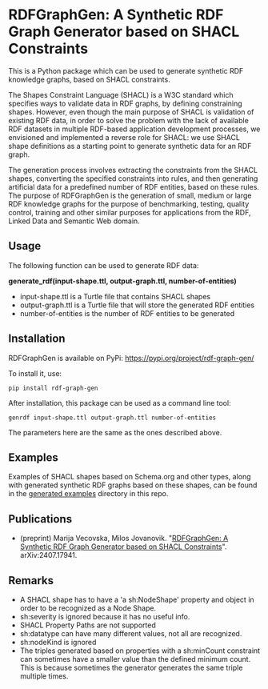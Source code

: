 # RDFGraphGen: A Synthetic RDF Graph Generator based on SHACL Constraints

This is a Python package which can be used to generate synthetic RDF knowledge graphs, based on SHACL constraints. 

The Shapes Constraint Language (SHACL) is a W3C standard which specifies ways to validate data in RDF graphs, by defining constraining shapes. However, even though the main purpose of SHACL is validation of existing RDF data, in order to solve the problem with the lack of available RDF datasets in multiple RDF-based application development processes, we envisioned and implemented a reverse role for SHACL: we use SHACL shape definitions as a starting point to generate synthetic data for an RDF graph. 

The generation process involves extracting the constraints from the SHACL shapes, converting the specified constraints into rules, and then generating artificial data for a predefined number of RDF entities, based on these rules. The purpose of RDFGraphGen is the generation of small, medium or large RDF knowledge graphs for the purpose of benchmarking, testing, quality control, training and other similar purposes for applications from the RDF, Linked Data and Semantic Web domain.

## Usage

The following function can be used to generate RDF data:

__generate_rdf(input-shape.ttl, output-graph.ttl, number-of-entities)__
- input-shape.ttl is a Turtle file that contains SHACL shapes
- output-graph.ttl is a Turtle file that will store the generated RDF entities
- number-of-entities is the number of RDF entities to be generated

## Installation

RDFGraphGen is available on PyPi: https://pypi.org/project/rdf-graph-gen/

To install it, use:

```pip install rdf-graph-gen```

After installation, this package can be used as a command line tool:

```genrdf input-shape.ttl output-graph.ttl number-of-entities```

The parameters here are the same as the ones described above.

## Examples
Examples of SHACL shapes based on Schema.org and other types, along with generated synthetic RDF graphs based on these shapes, can be found in the [generated examples](generated_examples/) directory in this repo.

## Publications

* (preprint) Marija Vecovska, Milos Jovanovik. "[RDFGraphGen: A Synthetic RDF Graph Generator based on SHACL Constraints](https://arxiv.org/abs/2407.17941)". arXiv:2407.17941.

## Remarks
- A SHACL shape has to have a 'a sh:NodeShape' property and object in order to be recognized as a Node Shape.
- sh:severity is ignored because it has no useful info.
- SHACL Property Paths are not supported
- sh:datatype can have many different values, not all are recognized.
- sh:nodeKind is ignored
- The triples generated based on properties with a sh:minCount constraint can sometimes have a smaller value than the defined minimum count. This is because sometimes the generator generates the same triple multiple times. 
